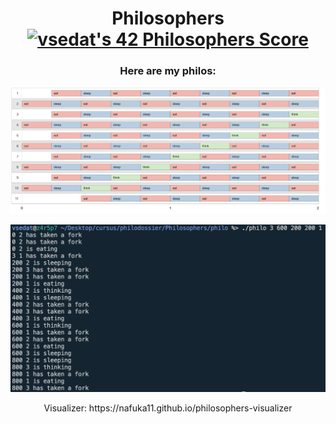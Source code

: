 <h1 align="center">Philosophers
<a href="https://github.com/JaeSeoKim/badge42"><img src="https://badge42.vercel.app/api/v2/cl1kzq6n0001609iagycostl5/project/2542499" alt="vsedat's 42 Philosophers Score" /></a>

</h1>
<h3 align="center">Here are my philos:</h3>
<p align="center"><img src="https://github.com/Qwazertyx/Philosophers/blob/master/philo/imgs/Screen%20Shot%202022-09-22%20at%201.39.56%20PM.png?raw=true" width="800px"></p>
<p align="center"><img src="https://github.com/Qwazertyx/Philosophers/blob/master/philo/imgs/Screen%20Shot%202022-09-22%20at%201.40.38%20PM.png?raw=true" width="600px"></p>

<p align="center"> Visualizer: https://nafuka11.github.io/philosophers-visualizer </p>
